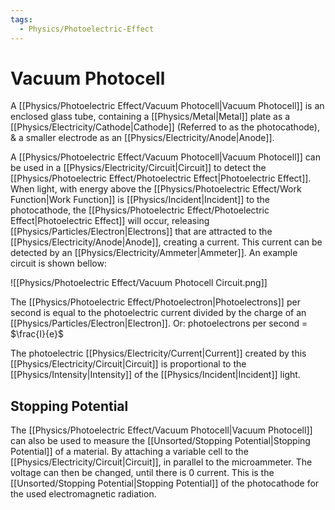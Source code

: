 ```yaml
---
tags:
  - Physics/Photoelectric-Effect
---
```

# Vacuum Photocell
A [[Physics/Photoelectric Effect/Vacuum Photocell|Vacuum Photocell]] is an enclosed glass tube, containing a [[Physics/Metal|Metal]] plate as a [[Physics/Electricity/Cathode|Cathode]] (Referred to as the photocathode), & a smaller electrode as an [[Physics/Electricity/Anode|Anode]].

A [[Physics/Photoelectric Effect/Vacuum Photocell|Vacuum Photocell]] can be used in a [[Physics/Electricity/Circuit|Circuit]] to detect the [[Physics/Photoelectric Effect/Photoelectric Effect|Photoelectric Effect]]. When light, with energy above the [[Physics/Photoelectric Effect/Work Function|Work Function]] is [[Physics/Incident|Incident]] to the photocathode, the [[Physics/Photoelectric Effect/Photoelectric Effect|Photoelectric Effect]] will occur, releasing [[Physics/Particles/Electron|Electrons]] that are attracted to the [[Physics/Electricity/Anode|Anode]], creating a current. This current can be detected by an [[Physics/Electricity/Ammeter|Ammeter]].
An example circuit is shown bellow:

![[Physics/Photoelectric Effect/Vacuum Photocell Circuit.png]]

The [[Physics/Photoelectric Effect/Photoelectron|Photoelectrons]] per second is equal to the photoelectric current divided by the charge of an [[Physics/Particles/Electron|Electron]].
Or: photoelectrons per second = $\frac{I}{e}$

The photoelectric [[Physics/Electricity/Current|Current]] created by this [[Physics/Electricity/Circuit|Circuit]] is proportional to the [[Physics/Intensity|Intensity]] of the [[Physics/Incident|Incident]] light.

## Stopping Potential
The [[Physics/Photoelectric Effect/Vacuum Photocell|Vacuum Photocell]] can also be used to measure the [[Unsorted/Stopping Potential|Stopping Potential]] of a material. By attaching a variable cell to the [[Physics/Electricity/Circuit|Circuit]], in parallel to the microammeter. The voltage can then be changed, until there is 0 current. This is the [[Unsorted/Stopping Potential|Stopping Potential]] of the photocathode for the used electromagnetic radiation.